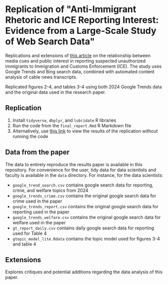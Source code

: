 # Replication of "Anti-Immigrant Rhetoric and ICE Reporting Interest: Evidence from a Large-Scale Study of Web Search Data"

Replications and extensions of [this article](https://www.cambridge.org/core/journals/british-journal-of-political-science/article/abs/antiimmigrant-rhetoric-and-ice-reporting-interest-evidence-from-a-largescale-study-of-web-search-data/AF982680AEC49AE65CACFD73352A44AD) on the relationship between media cues and public interest in reporting suspected unauthorized immigrants to Immigration and Customs Enforcement (ICE). The study uses Google Trends and Bing search data, combined with automated content analysis of cable news transcripts.

Replicated figures 2-4, and tables 3-4 using both 2024 Google Trends data and the original data used in the research paper.

## Replication
1. Install `tidyverse`, `dbplyr`, and `lubridate` R libraries
2. Run the code from the `final_report.Rmd` R Markdown file
3. Alternatively, use [this link](https://rawcdn.githack.com/msr-ds3/immigrant-news-2024-group-6/147cbe8378ce00f6d67f2cb7a650cd8c76450d86/final_report.html) to view the results of the replication without running the code

## Data from the paper

The data to entirely reproduce the results paper is available in this repository. For convenience for the user, tidy data for data scientists and faculty is available in the `data` directory. For instance, for the data scientists:

- `google_trend_search.csv` contains google search data for reporting, crime, and welfare topics from 2024
- `google_trends_crime.csv` contains the original google search data for crime used in the paper
- `google_trends_report.csv` contains the original google search data for reporting used in the paper
- `google_trends_welfare.csv` contains the original google search data for welfare used in the paper
- `gt_report_daily.csv` contains daily google search data for reporting used for Table 4
- `gtopic_model_lite.Rdata` contains the topic model used for figures 3-4 and table 4

## Extensions

Explores critiques and potential additions regarding the data analysis of this paper. 